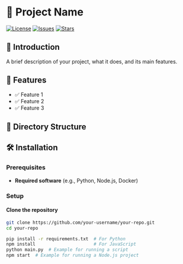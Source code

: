 # 📌 Project Name

[![License](https://img.shields.io/github/license/your-username/your-repo)](LICENSE)
[![Issues](https://img.shields.io/github/issues/your-username/your-repo)](https://github.com/your-username/your-repo/issues)
[![Stars](https://img.shields.io/github/stars/your-username/your-repo)](https://github.com/your-username/your-repo/stargazers)

## 📖 Introduction

A brief description of your project, what it does, and its main features.

## 🚀 Features

- ✅ Feature 1  
- ✅ Feature 2  
- ✅ Feature 3  

## 📂 Directory Structure


## 🛠 Installation

### Prerequisites
- **Required software** (e.g., Python, Node.js, Docker)

### Setup

#### Clone the repository
```bash
git clone https://github.com/your-username/your-repo.git
cd your-repo

pip install -r requirements.txt  # For Python
npm install                      # For JavaScript
python main.py  # Example for running a script
npm start  # Example for running a Node.js project
